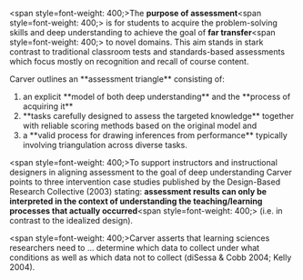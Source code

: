 <span style=font-weight: 400;>The </span>**purpose of assessment**<span style=font-weight: 400;> is for students to acquire the problem-solving skills and deep understanding to achieve the goal of </span>**far transfer**<span style=font-weight: 400;> to novel domains. This aim stands in stark contrast to traditional classroom tests and standards-based assessments which focus mostly on recognition and recall of course content.</span>

<p><span style=font-weight: 400;>Carver outlines an </span>**assessment triangle**<span style=font-weight: 400;> consisting of:</span></p>  <ol>  <li> <span style=font-weight: 400;> an explicit </span>**model of both deep understanding**<span style=font-weight: 400;> and the </span>**process of acquiring it**<span style=font-weight: 400;> </span> </li>  <li> **tasks carefully designed to assess the targeted knowledge**<span style=font-weight: 400;> together with reliable scoring methods based on the original model and </span> </li>  <li> <span style=font-weight: 400;> a </span>**valid process for drawing inferences from performance**<span style=font-weight: 400;> typically involving triangulation across diverse tasks.</span> </li>  </ol>

<span style=font-weight: 400;>To support instructors and instructional designers in aligning assessment to the goal of deep understanding Carver points to three intervention case studies published by the Design-Based Research Collective (2003) stating: </span>**assessment results can only be interpreted in the context of understanding the teaching/learning processes that actually occurred**<span style=font-weight: 400;> (i.e. in contrast to the idealized design).</span>

<span style=font-weight: 400;>Carver asserts that learning sciences researchers need to ... determine which data to collect under what conditions as well as which data not to collect (diSessa &amp; Cobb 2004; Kelly 2004).</span>